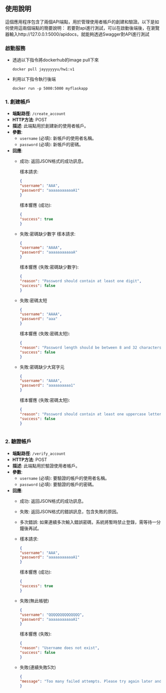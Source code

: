 ## 使用說明

這個應用程序包含了兩個API端點，用於管理使用者帳戶的創建和驗證。以下是如何使用這兩個端點的簡要說明：
若要對api進行測試，可以在啟動後端後，在瀏覽器輸入http://127.0.0.1:5000/apidocs，就能夠透過Swagger對API進行測試


### 啟動服務

- 透過以下指令將dockerhub的image pull下來
    ```
    docker pull jayyyyyyu/hw1:v1
    ```
- 利用以下指令執行後端
    ```
    docker run -p 5000:5000 myflaskapp
    ```


### 1. 創建帳戶

- **端點路徑**: `/create_account`
- **HTTP方法**: POST
- **描述**: 此端點用於創建新的使用者帳戶。
- **參數**:
  - `username` (必填): 新帳戶的使用者名稱。
  - `password` (必填): 新帳戶的密碼。
- **回應**:
  - 成功: 返回JSON格式的成功訊息。

    樣本請求:
    ```json
    {
    "username": "AAA",
    "password": "aaaaaaaaaaaA1"
    }
    ```
    樣本響應 (成功):
    ```json
    {
    "success": true
    }
    ```
  - 失敗:密碼缺少數字
      樣本請求:
    ```json
    {
    "username": "AAAA",
    "password": "aaaaaaaaaaaA"
    }
    ```
    樣本響應 (失敗:密碼缺少數字):
    ```json
    {
    "reason": "Password should contain at least one digit",
    "success": false
    }
    ```

  - 失敗:密碼太短
    ```json
    {
    "username": "AAAA",
    "password": "aaa"
    }
    ```


    樣本響應 (失敗:密碼太短):
    ```json
    {
    "reason": "Password length should be between 8 and 32 characters",
    "success": false
    }
    
    ```

  - 失敗:密碼缺少大寫字元 
    ```json
    {
    "username": "AAAA",
    "password": "aaaaaaaaaa1"
    }
    ```


    樣本響應 (失敗:密碼太短):
    ```json
    {
    "reason": "Password should contain at least one uppercase letter",
    "success": false
    }
        
    ```


### 2. 驗證帳戶

- **端點路徑**: `/verify_account`
- **HTTP方法**: POST
- **描述**: 此端點用於驗證使用者帳戶。
- **參數**:
  - `username` (必填): 要驗證的帳戶的使用者名稱。
  - `password` (必填): 要驗證的帳戶的密碼。
- **回應**:
  - 成功: 返回JSON格式的成功訊息。
  - 失敗: 返回JSON格式的錯誤訊息，包含失敗的原因。
  - 多次錯誤: 如果連續多次輸入錯誤密碼，系統將暫時禁止登錄，需等待一分鐘後再試。
  -
    樣本請求:
    ```json
    {
    "username": "AAA",
    "password": "aaaaaaaaaaaA1"
    }
    ```
    樣本響應 (成功):
    ```json
    {
    "success": true
    }
    ```

  - 失敗(無此帳號)
    ```json
    {
    "username": "QQQQQQQQQQQQQQ",
    "password": "aaaaaaaaaaaA1"
    }
    ```

    樣本響應 (失敗):
    ```json
    {
    "reason": "Username does not exist",
    "success": false
    }
    ```
  - 失敗(連續失敗5次)
    ```json
    {
    "message": "Too many failed attempts. Please try again later and wait for one minutes."
    }
    ```
